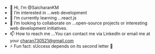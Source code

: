 - 👋 Hi, I’m @SaicharanKM
- 👀 I’m interested in ...web development
- 🌱 I’m currently learning ...react.js
- 💞️ I’m looking to collaborate on ...open-source projects or interesting web development initiatives.
- 📫 How to reach me ...You can contact me via LinkedIn or email me at your charan730521@gmail.com
- ⚡ Fun fact: sUccess depends on its second letter 💯
<!---
SaicharanKM/SaicharanKM is a ✨ special ✨ repository because its `README.md` (this file) appears on your GitHub profile.
You can click the Preview link to take a look at your changes.
--->
